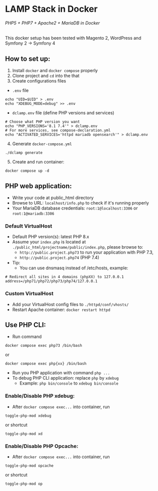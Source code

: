 # LAMP Stack in Docker
###### PHP5 + PHP7 + Apache2 + MariaDB in Docker
This docker setup has been tested with Magento 2, WordPress and Symfony 2 -> Symfony 4

## How to set up:
1. Install `docker` and `docker compose` properly
2. Clone project and `cd` into the that
3. Create configurations files
- `.env` file
```shell
echo "UID=$UID" > .env
echo "XDEBUG_MODE=debug" >> .env
```
- `dclamp.env` file (define PHP versions and services)
```shell
# Choose what PHP version you want
echo "PHP_VERSIONS='8.1 7.4'" > dclamp.env
# For more services, see compose-declaration.yml
echo "ACTIVATED_SERVICES='httpd mariadb opensearch'" > dclamp.env
```
4. Generate `docker-compose.yml`
```shell
./dclamp generate
```
5. Create and run container:
```shell
docker compose up -d
```

## PHP web application:
- Write your code at public_html directory
- Browse to URL: `localhost/info.php` to check if it's running properly
- Your MariaDB database credentials: `root:1@localhost:3306` or `root:1@mariadb:3306`

### Default VirtualHost
- Default PHP version(s): latest PHP 8.x
- Assume your `index.php` is located at `./public_html/projectname/public/index.php`,
please browse to: 
  - `http://public.project.php73` to run your application with PHP 7.3,
  - `http://public.project.php74` (PHP 7.4)
- Tip:
  - You can use dnsmasq instead of /etc/hosts, example:
```
# Redirect all sites in 4 domains (phpXX) to 127.0.0.1
address=/php71/php72/php73/php74/127.0.0.1
```

### Custom VirtualHost
- Add your VirtualHost config files to `./httpd/conf/vhosts/`
- Restart Apache container: `docker restart httpd`

## Use PHP CLI:
- Run command
```shell
docker compose exec php73 /bin/bash
``` 
or
```shell
docker compose exec php{xx} /bin/bash
```
- Run you PHP application with command `php ...`
- To debug PHP CLI application: replace `php` by `xdebug`
  - Example: `php bin/console` to `xdebug bin/console`

### Enable/Disable PHP xdebug:
- After ```docker compose exec...``` into container, run
```shell
toggle-php-mod xdebug
```
or shortcut
```shell
toggle-php-mod xd
```

### Enable/Disable PHP Opcache:
- After ```docker compose exec...``` into container, run
```shell
toggle-php-mod opcache
```
or shortcut
```shell
toggle-php-mod op
```

